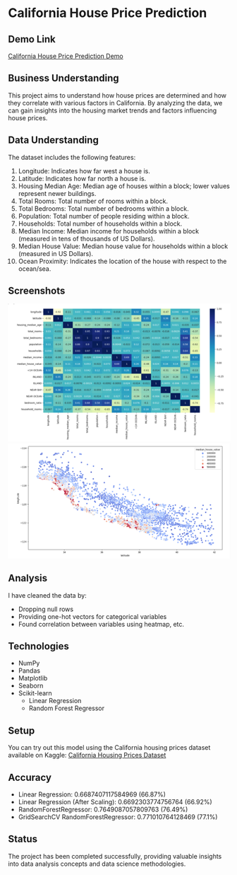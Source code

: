 # California House Price Prediction

## Demo Link
[California House Price Prediction Demo](https://www.kaggle.com/code/suryanarayanank/california-house-price)

## Business Understanding
This project aims to understand how house prices are determined and how they correlate with various factors in California. By analyzing the data, we can gain insights into the housing market trends and factors influencing house prices.

## Data Understanding
The dataset includes the following features:
1. Longitude: Indicates how far west a house is.
2. Latitude: Indicates how far north a house is.
3. Housing Median Age: Median age of houses within a block; lower values represent newer buildings.
4. Total Rooms: Total number of rooms within a block.
5. Total Bedrooms: Total number of bedrooms within a block.
6. Population: Total number of people residing within a block.
7. Households: Total number of households within a block.
8. Median Income: Median income for households within a block (measured in tens of thousands of US Dollars).
9. Median House Value: Median house value for households within a block (measured in US Dollars).
10. Ocean Proximity: Indicates the location of the house with respect to the ocean/sea.

## Screenshots
![Correlation Plot](screenshot/corr.png)
![Latitude and Longitude Plot](screenshot/latlong.png)

## Analysis
I have cleaned the data by:
- Dropping null rows
- Providing one-hot vectors for categorical variables
- Found correlation between variables using heatmap, etc.

## Technologies
- NumPy
- Pandas
- Matplotlib
- Seaborn
- Scikit-learn
  - Linear Regression
  - Random Forest Regressor

## Setup
You can try out this model using the California housing prices dataset available on Kaggle: [California Housing Prices Dataset](https://www.kaggle.com/datasets/camnugent/california-housing-prices)

## Accuracy
- Linear Regression: 0.6687407117584969 (66.87%)
- Linear Regression (After Scaling): 0.6692303774756764 (66.92%)
- RandomForestRegressor: 0.7649087057809763 (76.49%)
- GridSearchCV RandomForestRegressor: 0.771010764128469 (77.1%)

## Status
The project has been completed successfully, providing valuable insights into data analysis concepts and data science methodologies.

